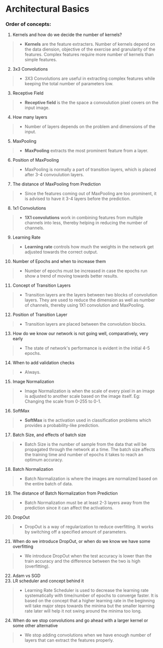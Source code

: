 # Architectural Basics

### Order of concepts:
1. Kernels and how do we decide the number of kernels?
>- **Kernels** are the feature extracters. Number of kernels depend on the data diension, objective of the exercise and granularity of the features. Complex features require more number of kernels than simple features.
2. 3x3 Convolutions
>- 3X3 Convolutions are useful in extracting complex features while keeping the total number of parameters low.
3. Receptive Field
>- **Receptive field** is the the space a convoulution pixel covers on the input image.
4. How many layers
>- Number of layers depends on the problem and dimensions of the input.
5. MaxPooling
>- **MaxPooling** extracts the most prominent feature from a layer.
6. Position of MaxPooling
>- MaxPooling is normally a part of transition layers, which is placed after 3-4 convoulution layers.
7. The distance of MaxPooling from Prediction
>- Since the features coming out of MaxPooling are too prominent, it is advised to have it 3-4 layers before the prediction.
8. 1x1 Convolutions
>- **1X1 convolutions** work in combining features from multiple channels into less, thereby helping in reducing the number of channels.
9. Learning Rate
>- **Learning rate** controls how much the weights in the network get adjusted towards the correct output.
10. Number of Epochs and when to increase them
>- Number of epochs must be increased in case the epochs run show a trend of moving towards better results.
11. Concept of Transition Layers
>- Transition layers are the layers between two blocks of convolution layers. They are used to reduce the dimension as well as number of channels, thereby using 1X1 convolution and MaxPooling.
12. Position of Transition Layer
>- Transition layers are placed between the convolution blocks.
13. How do we know our network is not going well, comparatively, very early
>- The state of network's performance is evident in the initial 4-5 epochs.
14. When to add validation checks
>- Always.
15. Image Normalization
>- Image Normalization is when the scale of every pixel in an image is adjusted to another scale based on the image itself. Eg: Changing the scale from 0-255 to 0-1.
16. SoftMax
>- **SoftMax** is the activation used in classification problems which provides a probability-like prediction.
17. Batch Size, and effects of batch size
>- Batch Size is the number of sample from the data that will be propagated through the network at a time. The batch size affects the training time and number of epochs it takes to reach an optimum accuracy.
18. Batch Normalization
>- Batch Normalization is where the images are normalized based on the entire batch of data.
19. The distance of Batch Normalization from Prediction
>- Batch Normalization must be at least 2-3 layers away from the prediction since it can affect the activations.
20. DropOut
>- DropOut is a way of regularization to reduce overfitting. It works by switching off a specified amount of parameters.
21. When do we introduce DropOut, or when do we know we have some overfitting
>- We introduce DropOut when the test accuracy is lower than the train accuracy and the difference between the two is high (overfitting).
22. Adam vs SGD
23. LR scheduler and concept behind it
>- Learning Rate Scheduler is used to decrease the learning rate systematically with time/number of epochs to converge faster. It is based on the concept that a higher learning rate in the beginning will take major steps towards the minima but the smaller learning rate later will help it not swing around the minima too long.
24. When do we stop convolutions and go ahead with a larger kernel or some other alternative
>- We stop adding convolutions when we have enough number of layers that can extract the features properly.
